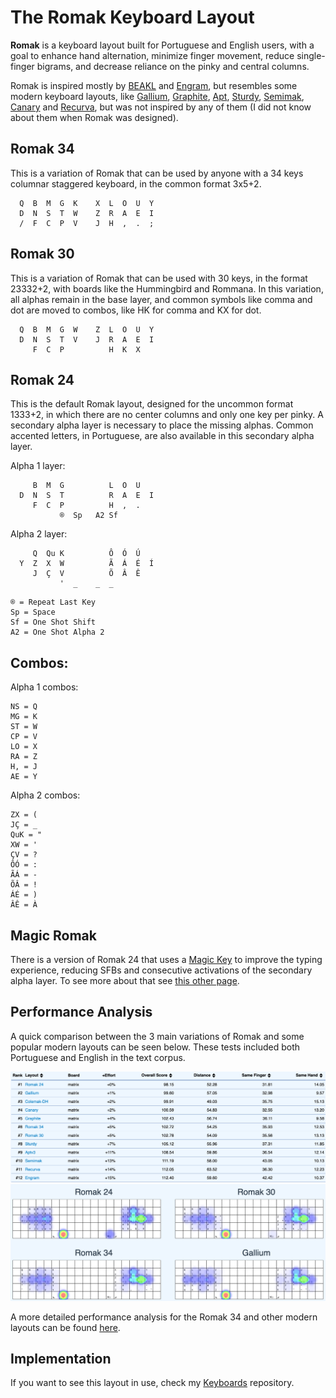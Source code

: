 # The Romak Keyboard Layout

**Romak** is a keyboard layout built for Portuguese and English users, with a goal to enhance hand alternation, minimize finger movement, reduce single-finger bigrams, and decrease reliance on the pinky and central columns.

Romak is inspired mostly by [BEAKL](https://deskthority.net/wiki/BEAKL) and [Engram](https://engram.dev/), but resembles some modern keyboard layouts, like [Gallium](https://github.com/GalileoBlues/Gallium), [Graphite](https://github.com/rdavison/graphite-layout), [Apt](https://github.com/Apsu/apt), [Sturdy](https://oxey.dev/sturdy/), [Semimak](https://semilin.github.io/blog/2021/semimak.html), [Canary](https://github.com/Apsu/Canary) and [Recurva](https://github.com/GalileoBlues/Recurva), but was not inspired by any of them (I did not know about them when Romak was designed).

## Romak 34

This is a variation of Romak that can be used by anyone with a 34 keys columnar staggered keyboard, in the common format 3x5+2.

```
  Q  B  M  G  K    X  L  O  U  Y
  D  N  S  T  W    Z  R  A  E  I
  /  F  C  P  V    J  H  ,  .  ;
```

## Romak 30

This is a variation of Romak that can be used with 30 keys, in the format 23332+2, with boards like the Hummingbird and Rommana.
In this variation, all alphas remain in the base layer, and common symbols like comma and dot are moved to combos, like HK for comma and KX for dot.

```
  Q  B  M  G  W    Z  L  O  U  Y
  D  N  S  T  V    J  R  A  E  I
     F  C  P          H  K  X  
```

## Romak 24

This is the default Romak layout, designed for the uncommon format 1333+2, in which there are no center columns and only one key per pinky. A secondary alpha layer is necessary to place the missing alphas. Common accented letters, in Portuguese, are also available in this secondary alpha layer.

Alpha 1 layer:

```
     B  M  G          L  O  U   
  D  N  S  T          R  A  E  I 
     F  C  P          H  ,  .   
           ®  Sp   A2 Sf
```

Alpha 2 layer:

```
     Q  Qu K          Ô  Ó  Ú
  Y  Z  X  W          Ã  Á  É  Í
     J  Ç  V          Õ  Â  Ê
           '  _    _  _
```
```
® = Repeat Last Key
Sp = Space
Sf = One Shot Shift
A2 = One Shot Alpha 2
```

## Combos:

Alpha 1 combos:
```
NS = Q
MG = K
ST = W
CP = V
LO = X
RA = Z
H, = J
AE = Y
```

Alpha 2 combos:
```
ZX = (
JÇ = _
QuK = "
XW = '
ÇV = ?
ÔÓ = :
ÃÁ = -
ÕÂ = !
ÁÉ = )
ÂÊ = À
```

## Magic Romak

There is a version of Romak 24 that uses a [Magic Key](https://github.com/Ikcelaks/keyboard_layouts/blob/main/magic_sturdy/magic_sturdy.md) to improve the typing experience, reducing SFBs and consecutive activations of the secondary alpha layer. To see more about that see [this other page](MagicRomak.md).

## Performance Analysis

A quick comparison between the 3 main variations of Romak and some popular modern layouts can be seen below. These tests included both Portuguese and English in the text corpus.

![img](img/perf3romaks.png)
![img](img/heatmaps3romaks.png)

A more detailed performance analysis for the Romak 34 and other modern layouts can be found [here](analysis.md).

## Implementation

If you want to see this layout in use, check my [Keyboards](https://github.com/rafaelromao/keyboards) repository.
